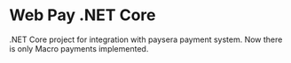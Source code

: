 # Web Pay .NET Core

.NET Core project for integration with paysera payment system. Now there is only Macro payments implemented.